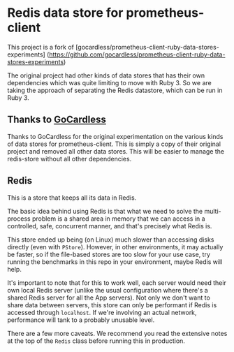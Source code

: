 # Redis data store for prometheus-client

This project is a fork of [gocardless/prometheus-client-ruby-data-stores-experiments] (https://github.com/gocardless/prometheus-client-ruby-data-stores-experiments)

The original project had other kinds of data stores that has their own dependencies which was quite limiting to move with Ruby 3. So we are taking the approach of separating the Redis datastore, which can be run in Ruby 3.

## Thanks to [GoCardless](https://github.com/gocardless)

Thanks to GoCardless for the original experimentation on the various kinds of data stores for prometheus-client. This is simply a copy of their original project and removed all other data stores. This will be easier to manage the redis-store without all other dependencies.

## Redis

This is a store that keeps all its data in Redis.

The basic idea behind using Redis is that what we need to solve the multi-process problem 
is a shared area in memory that we can access in a controlled, safe, concurrent manner, 
and that's precisely what Redis is.

This store ended up being (on Linux) much slower than accessing disks directly (even with
`PStore`). However, in other environments, it may actually be faster, so if the file-based
stores are too slow for your use case, try running the benchmarks in this repo in your
environment, maybe Redis will help.

It's important to note that for this to work well, each server would need their own local 
Redis server (unlike the usual configuration where there's a shared Redis server for all 
the App servers). Not only we don't want to share data between servers, this store can
only be performant if Redis is accessed through `localhost`. If we're involving an actual 
network, performance will tank to a probably unusable level.

There are a few more caveats. We recommend you read the extensive notes at the top of the 
`Redis` class before running this in production.
